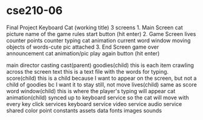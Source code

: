 # cse210-06
Final Project
Keyboard Cat (working title)
3 screens
    1. Main Screen
        cat picture
        name of the game
        rules
        start button (hit enter)
    2. Game Screen
        lives counter
        points counter
        typing cat animation
        current word window
        moving objects of words-cute pic attached
    3. End Screen
        game over announcement
        cat animation/pic
        play again button (hit enter)

 main
 director
 casting
    cast(parent) 
        goodies(child)
            this is each item crawling across the screen
        text
            this is a text file with the words for typing. 
        score(child)
            this is a child because I want to appear on the screen,
            but not a child of goodies bc I want it to stay still, not move
        lives(child)
            same as score
        word window(child)
            this is where the player's typing will appear
        cat animation(child)
            synced up to keyboard service so the cat will move with every key click
services
    keyboard service
    video service
    audio service
shared
    color
    point
constants
assets
    data
    fonts
    images
    sounds          